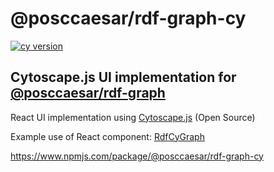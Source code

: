 # @posccaesar/rdf-graph-cy

[![cy version](https://img.shields.io/npm/v/@posccaesar/rdf-graph-cy)](CHANGELOG.md)

## Cytoscape.js UI implementation for [@posccaesar/rdf-graph](https://github.com/equinor/rdf-graph)

React UI implementation using [Cytoscape.js](https://js.cytoscape.org) (Open Source)

Example use of React component: [RdfCyGraph](/apps/playground/src/components/cy/)

<https://www.npmjs.com/package/@posccaesar/rdf-graph-cy>
